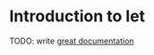 # Introduction to let

TODO: write [great documentation](http://jacobian.org/writing/what-to-write/)
